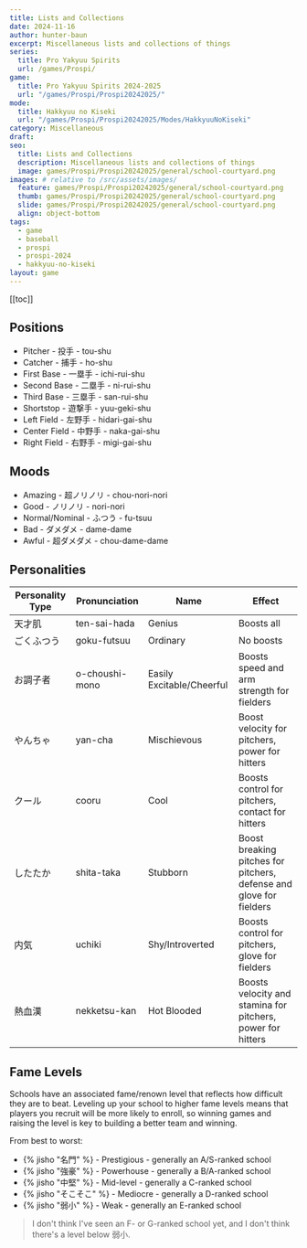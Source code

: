 ```yaml
---
title: Lists and Collections
date: 2024-11-16
author: hunter-baun
excerpt: Miscellaneous lists and collections of things
series:
  title: Pro Yakyuu Spirits
  url: /games/Prospi/
game: 
  title: Pro Yakyuu Spirits 2024-2025
  url: "/games/Prospi/Prospi20242025/"
mode: 
  title: Hakkyuu no Kiseki
  url: "/games/Prospi/Prospi20242025/Modes/HakkyuuNoKiseki"
category: Miscellaneous
draft: 
seo:
  title: Lists and Collections
  description: Miscellaneous lists and collections of things
  image: games/Prospi/Prospi20242025/general/school-courtyard.png
images: # relative to /src/assets/images/
  feature: games/Prospi/Prospi20242025/general/school-courtyard.png
  thumb: games/Prospi/Prospi20242025/general/school-courtyard.png
  slide: games/Prospi/Prospi20242025/general/school-courtyard.png
  align: object-bottom
tags:
  - game
  - baseball
  - prospi
  - prospi-2024
  - hakkyuu-no-kiseki
layout: game
---
```

[[toc]]
## Positions
* Pitcher - 投手 - tou-shu
* Catcher - 捕手 - ho-shu
* First Base - 一塁手 - ichi-rui-shu
* Second Base - 二塁手 - ni-rui-shu
* Third Base - 三塁手 - san-rui-shu
* Shortstop - 遊撃手 - yuu-geki-shu
* Left Field - 左野手 - hidari-gai-shu
* Center Field - 中野手 - naka-gai-shu
* Right Field - 右野手 - migi-gai-shu

## Moods
* Amazing - 超ノリノリ - chou-nori-nori
* Good - ノリノリ - nori-nori
* Normal/Nominal - ふつう - fu-tsuu
* Bad - ダメダメ - dame-dame
* Awful - 超ダメダメ - chou-dame-dame

## Personalities
| Personality Type | Pronunciation  | Name                      | Effect                                                              |
| ---------------- | -------------- | ------------------------- | ------------------------------------------------------------------- |
| 天才肌           | ten-sai-hada   | Genius                    | Boosts all                                                          |
| ごくふつう       | goku-futsuu    | Ordinary                  | No boosts                                                           |
| お調子者         | o-choushi-mono | Easily Excitable/Cheerful | Boosts speed and arm strength for fielders                          |
| やんちゃ         | yan-cha        | Mischievous               | Boost velocity for pitchers, power for hitters                      |
| クール           | cooru          | Cool                      | Boosts control for pitchers, contact for hitters                    |
| したたか         | shita-taka     | Stubborn                  | Boost breaking pitches for pitchers, defense and glove for fielders |
| 内気             | uchiki         | Shy/Introverted           | Boosts control for pitchers, glove for fielders                     |
| 熱血漢           | nekketsu-kan   | Hot Blooded               | Boosts velocity and stamina for pitchers, power for hitters         |

## Fame Levels

Schools have an associated fame/renown level that reflects how difficult they are to beat. Leveling up your school to higher fame levels means that players you recruit will be more likely to enroll, so winning games and raising the level is key to building a better team and winning.

From best to worst:
* {% jisho "名門" %} - Prestigious - generally an A/S-ranked school
* {% jisho "強豪" %} - Powerhouse - generally a B/A-ranked school
* {% jisho "中堅" %} - Mid-level - generally a C-ranked school
* {% jisho "そこそこ" %} - Mediocre - generally a D-ranked school
* {% jisho "弱小" %} - Weak - generally an E-ranked school 

> I don't think I've seen an F- or G-ranked school yet, and I don't think there's a level below 弱小.